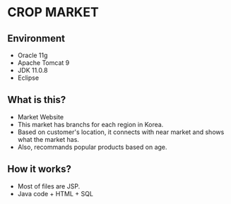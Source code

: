 # CROP MARKET

## Environment
- Oracle 11g
- Apache Tomcat 9
- JDK 11.0.8
- Eclipse

## What is this?
- Market Website
- This market has branchs for each region in Korea.
- Based on customer's location, it connects with near market and shows what the market has.
- Also, recommands popular products based on age.

## How it works?
- Most of files are JSP.
- Java code + HTML + SQL